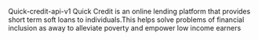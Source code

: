 Quick-credit-api-v1
Quick Credit is an online lending platform that provides short term soft loans to individuals.This helps solve problems of financial inclusion as away to alleviate poverty and empower low income earners